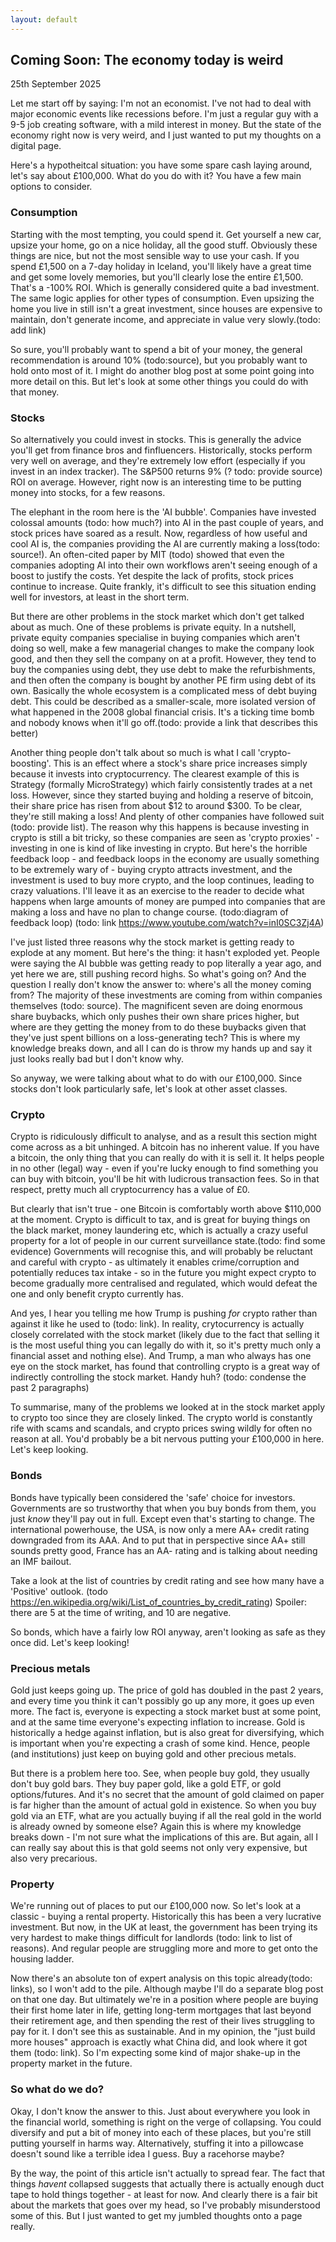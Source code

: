 ```yaml
---
layout: default
---
```


## Coming Soon: The economy today is weird
25th September 2025

Let me start off by saying: I'm not an economist. I've not had to deal with major economic events like recessions before. I'm just a regular guy with a 9-5 job creating software, with a mild interest in money. But the state of the economy right now is very weird, and I just wanted to put my thoughts on a digital page.

Here's a hypotheitcal situation: you have some spare cash laying around, let's say about £100,000. What do you do with it? You have a few main options to consider. 

### Consumption

Starting with the most tempting, you could spend it. Get yourself a new car, upsize your home, go on a nice holiday, all the good stuff. Obviously these things are nice, but not the most sensible way to use your cash. If you spend £1,500 on a 7-day holiday in Iceland, you'll likely have a great time and get some lovely memories, but you'll clearly lose the entire £1,500. That's a -100% ROI. Which is generally considered quite a bad investment. The same logic applies for other types of consumption. Even upsizing the home you live in still isn't a great investment, since houses are expensive to maintain, don't generate income, and appreciate in value very slowly.(todo: add link)

So sure, you'll probably want to spend a bit of your money, the general recommendation is around 10% (todo:source), but you probably want to hold onto most of it. I might do another blog post at some point going into more detail on this. But let's look at some other things you could do with that money.

### Stocks

So alternatively you could invest in stocks. This is generally the advice you'll get from finance bros and finfluencers. Historically, stocks perform very well on average, and they're extremely low effort (especially if you invest in an index tracker). The S&P500 returns 9% (? todo: provide source) ROI on average. However, right now is an interesting time to be putting money into stocks, for a few reasons.

The elephant in the room here is the 'AI bubble'. Companies have invested colossal amounts (todo: how much?) into AI in the past couple of years, and stock prices have soared as a result. Now, regardless of how useful and cool AI is, the companies providing the AI are currently making a loss(todo: source!). An often-cited paper by MIT (todo) showed that even the companies adopting AI into their own workflows aren't seeing enough of a boost to justify the costs. Yet despite the lack of profits, stock prices continue to increase. Quite frankly, it's difficult to see this situation ending well for investors, at least in the short term.

But there are other problems in the stock market which don't get talked about as much. One of these problems is private equity. In a nutshell, private equity companies specialise in buying companies which aren't doing so well, make a few managerial changes to make the company look good, and then they sell the company on at a profit. However, they tend to buy the companies using debt, they use debt to make the refurbishments, and then often the company is bought by another PE firm using debt of its own. Basically the whole ecosystem is a complicated mess of debt buying debt. This could be described as a smaller-scale, more isolated version of what happened in the 2008 global financial crisis. It's a ticking time bomb and nobody knows when it'll go off.(todo: provide a link that describes this better)

Another thing people don't talk about so much is what I call 'crypto-boosting'. This is an effect where a stock's share price increases simply because it invests into cryptocurrency. The clearest example of this is Strategy (formally MicroStrategy) which fairly consistently trades at a net loss. However, since they started buying and holding a reserve of bitcoin, their share price has risen from about $12 to around $300. To be clear, they're still making a loss! And plenty of other companies have followed suit (todo: provide list). The reason why this happens is because investing in crypto is still a bit tricky, so these companies are seen as 'crypto proxies' - investing in one is kind of like investing in crypto. But here's the horrible feedback loop - and feedback loops in the economy are usually something to be extremely wary of - buying crypto attracts investment, and the investment is used to buy more crypto, and the loop continues, leading to crazy valuations. I'll leave it as an exercise to the reader to decide what happens when large amounts of money are pumped into companies that are making a loss and have no plan to change course. (todo:diagram of feedback loop) (todo: link https://www.youtube.com/watch?v=inI0SC3Zj4A)

I've just listed three reasons why the stock market is getting ready to explode at any moment. But here's the thing: it hasn't exploded yet. People were saying the AI bubble was getting ready to pop literally a year ago, and yet here we are, still pushing record highs. So what's going on? And the question I really don't know the answer to: where's all the money coming from? The majority of these investments are coming from within companies themselves (todo: source). The magnificent seven are doing enormous share buybacks, which only pushes their own share prices higher, but where are they getting the money from to do these buybacks given that they've just spent billions on a loss-generating tech? This is where my knowledge breaks down, and all I can do is throw my hands up and say it just looks really bad but I don't know why.

So anyway, we were talking about what to do with our £100,000. Since stocks don't look particularly safe, let's look at other asset classes.

### Crypto

Crypto is ridiculously difficult to analyse, and as a result this section might come across as a bit unhinged. A bitcoin has no inherent value. If you have a bitcoin, the only thing that you can really do with it is sell it. It helps people in no other (legal) way - even if you're lucky enough to find something you can buy with bitcoin, you'll be hit with ludicrous transaction fees. So in that respect, pretty much all cryptocurrency has a value of £0.

But clearly that isn't true - one Bitcoin is comfortably worth above $110,000 at the moment. Crypto is difficult to tax, and is great for buying things on the black market, money laundering etc, which is actually a crazy useful property for a lot of people in our current surveillance state.(todo: find some evidence) Governments will recognise this, and will probably be reluctant and careful with crypto - as ultimately it enables crime/corruption and potentially reduces tax intake - so in the future you might expect crypto to become gradually more centralised and regulated, which would defeat the one and only benefit crypto currently has.

And yes, I hear you telling me how Trump is pushing *for* crypto rather than against it like he used to (todo: link). In reality, crytocurrency is actually closely correlated with the stock market (likely due to the fact that selling it is the most useful thing you can legally do with it, so it's pretty much only a financial asset and nothing else). And Trump, a man who always has one eye on the stock market, has found that controlling crypto is a great way of indirectly controlling the stock market. Handy huh?
(todo: condense the past 2 paragraphs)

To summarise, many of the problems we looked at in the stock market apply to crypto too since they are closely linked. The crypto world is constantly rife with scams and scandals, and crypto prices swing wildly for often no reason at all. You'd probably be a bit nervous putting your £100,000 in here. Let's keep looking.

### Bonds

Bonds have typically been considered the 'safe' choice for investors. Governments are so trustworthy that when you buy bonds from them, you just *know* they'll pay out in full. Except even that's starting to change. The international powerhouse, the USA, is now only a mere AA+ credit rating downgraded from its AAA. And to put that in perspective since AA+ still sounds pretty good, France has an AA- rating and is talking about needing an IMF bailout.

Take a look at the list of countries by credit rating and see how many have a 'Positive' outlook. (todo https://en.wikipedia.org/wiki/List_of_countries_by_credit_rating) Spoiler: there are 5 at the time of writing, and 10 are negative.

So bonds, which have a fairly low ROI anyway, aren't looking as safe as they once did. Let's keep looking!

### Precious metals

Gold just keeps going up. The price of gold has doubled in the past 2 years, and every time you think it can't possibly go up any more, it goes up even more. The fact is, everyone is expecting a stock market bust at some point, and at the same time everyone's expecting inflation to increase. Gold is historically a hedge against inflation, but is also great for diversifying, which is important when you're expecting a crash of some kind. Hence, people (and institutions) just keep on buying gold and other precious metals.

But there is a problem here too. See, when people buy gold, they usually don't buy gold bars. They buy paper gold, like a gold ETF, or gold options/futures. And it's no secret that the amount of gold claimed on paper is far higher than the amount of actual gold in existence. So when you buy gold via an ETF, what are you actually buying if all the real gold in the world is already owned by someone else? Again this is where my knowledge breaks down - I'm not sure what the implications of this are. But again, all I can really say about this is that gold seems not only very expensive, but also very precarious.

### Property

We're running out of places to put our £100,000 now. So let's look at a classic - buying a rental property. Historically this has been a very lucrative investment. But now, in the UK at least, the government has been trying its very hardest to make things difficult for landlords (todo: link to list of reasons). And regular people are struggling more and more to get onto the housing ladder.

Now there's an absolute ton of expert analysis on this topic already(todo: links), so I won't add to the pile. Although maybe I'll do a separate blog post on that one day. But ultimately we're in a position where people are buying their first home later in life, getting long-term mortgages that last beyond their retirement age, and then spending the rest of their lives struggling to pay for it. I don't see this as sustainable. And in my opinion, the "just build more houses" approach is exactly what China did, and look where it got them (todo: link). So I'm expecting some kind of major shake-up in the property market in the future.

### So what do we do?

Okay, I don't know the answer to this. Just about everywhere you look in the financial world, something is right on the verge of collapsing. You could diversify and put a bit of money into each of these places, but you're still putting yourself in harms way. Alternatively, stuffing it into a pillowcase doesn't sound like a terrible idea I guess. Buy a racehorse maybe?

By the way, the point of this article isn't actually to spread fear. The fact that things _havent_ collapsed suggests that actually there is actually enough duct tape to hold things together - at least for now. And clearly there is a fair bit about the markets that goes over my head, so I've probably misunderstood some of this. But I just wanted to get my jumbled thoughts onto a page really.